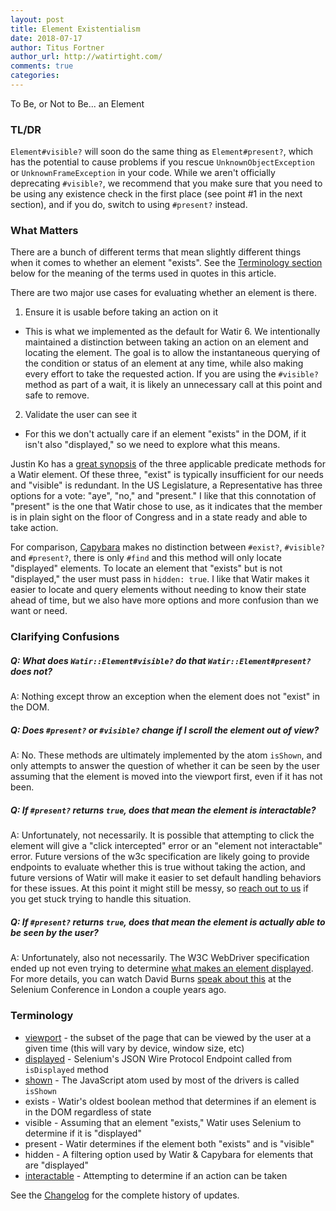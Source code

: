 ```yaml
---
layout: post
title: Element Existentialism
date: 2018-07-17
author: Titus Fortner
author_url: http://watirtight.com/
comments: true
categories:
---
```


To Be, or Not to Be... an Element
<!--more-->

### TL/DR

`Element#visible?` will soon do the same thing as `Element#present?`, which has the potential to cause problems if
you rescue `UnknownObjectException` or `UnknownFrameException` in your code. While we aren't officially 
deprecating `#visible?`, we recommend that you make sure that you need to be using any existence check in the first place 
(see point #1 in the next section), and if you do, switch to using `#present?` instead.

### What Matters

There are a bunch of different terms that mean slightly different things when it comes to whether an element "exists".
See the [Terminology section](#terminology) below for the meaning of the terms used in quotes in this article.

There are two major use cases for evaluating whether an element is there. 
1. Ensure it is usable before taking an action on it
* This is what we implemented as the default for Watir 6. We intentionally maintained a distinction 
between taking an action on an element and locating the element. The goal is to allow the instantaneous querying of 
the condition or status of an element at any time, while also making every effort to take the requested action. If
you are using the `#visible?` method as part of a wait, it is likely an unnecessary call at this point and safe to remove.


2. Validate the user can see it
* For this we don't actually care if an element "exists" in the DOM, if it isn't also "displayed," so we need to explore
what this means.

Justin Ko has a [great synopsis](https://jkotests.wordpress.com/2012/11/02/checking-for-an-element-exists-visible-present/)
of the three applicable predicate methods for a Watir element. Of these three, "exist" is typically insufficient
for our needs and "visible" is redundant. In the US Legislature, a Representative has three options for a vote: 
"aye", "no," and "present." I like that this connotation of "present" is the one that Watir chose to use, as it 
indicates that the member is in plain sight on the floor of Congress and in a state ready and able to take action.

For comparison, [Capybara](https://github.com/teamcapybara/capybara/) makes no distinction between `#exist?`, `#visible?` and `#present?`, 
there is only `#find` and this method will only locate "displayed" elements. 
To locate an element that "exists" but is not "displayed," the
user must pass in `hidden: true`. I like that Watir makes it easier to locate and query elements without needing to 
know their state ahead of time, but we also have more options and more confusion than we want or need.
 
### Clarifying Confusions

##### Q: What does `Watir::Element#visible?` do that `Watir::Element#present?` does not?
A: Nothing except throw an exception when the element does not "exist" in the DOM. 

##### Q: Does `#present?` or `#visible?` change if I scroll the element out of view?
A: No. These methods are ultimately implemented by the atom `isShown`, and only attempts to answer the question of whether it 
 can be seen by the user assuming that the element is moved into the viewport first, even if it has not been.

##### Q: If `#present?` returns `true`, does that mean the element is interactable?
A: Unfortunately, not necessarily. It is possible that attempting to click the element will give a "click intercepted" error 
or an "element not interactable" error. Future versions of the w3c specification are likely going to provide
 endpoints to evaluate whether this is true without taking the action, and future versions of Watir will make it easier
 to set default handling behaviors for these issues. At this point it might still be messy, so 
 [reach out to us](http://watir.com/help/) if you get stuck trying to handle this situation.

##### Q: If `#present?` returns `true`, does that mean the element is actually able to be seen by the user?
A: Unfortunately, also not necessarily. The W3C WebDriver specification ended up not even trying to determine
[what makes an element displayed](https://w3c.github.io/webdriver/#element-displayedness). For more details, you
can watch David Burns [speak about this](https://www.youtube.com/watch?v=hTa1KI6fQpg&index=12&list=PLPJWVzLeEy93T9EBvfn9KAmrYYez3oGcD)
 at the Selenium Conference in London a couple years ago.                    

### Terminology

* [viewport](https://drafts.csswg.org/css-device-adapt/#the-viewport) - 
the subset of the page that can be viewed by the user at a given time (this will vary by device, window size, etc)
* [displayed](https://github.com/SeleniumHQ/selenium/wiki/JsonWireProtocol#sessionsessionidelementiddisplayed) - 
Selenium's JSON Wire Protocol Endpoint called from `isDisplayed` method
* [shown](https://github.com/SeleniumHQ/selenium/blob/e09e28f016c9f53196cf68d6f71991c5af4a35d4/javascript/atoms/dom.js#L437) - 
The JavaScript atom used by most of the drivers is called `isShown`
* exists - Watir's oldest boolean method that determines if an element is in the DOM regardless of state
* visible - Assuming that an element "exists," Watir uses Selenium to determine if it is "displayed"
* present - Watir determines if the element both "exists" and is "visible"
* hidden - A filtering option used by Watir & Capybara for elements that are "displayed"
* [interactable](https://w3c.github.io/webdriver/#dfn-interactable) - Attempting to determine if an action can be taken

See the [Changelog](https://github.com/watir/watir/blob/master/CHANGES.md) 
for the complete history of updates.
